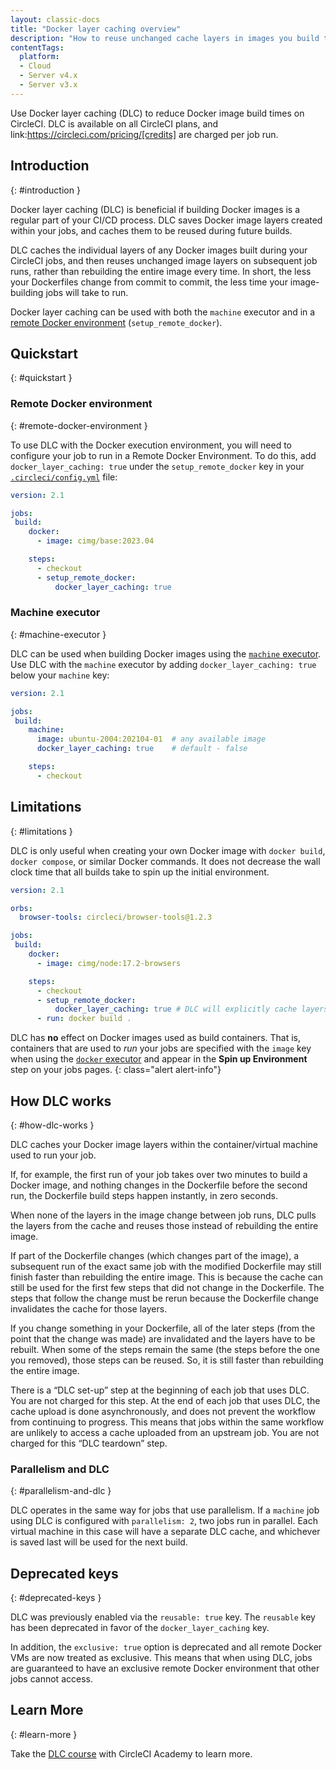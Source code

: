 ```yaml
---
layout: classic-docs
title: "Docker layer caching overview"
description: "How to reuse unchanged cache layers in images you build to reduce overall run time"
contentTags:
  platform:
  - Cloud
  - Server v4.x
  - Server v3.x
---
```


Use Docker layer caching (DLC) to reduce Docker image build times on CircleCI. DLC is available on all CircleCI plans, and link:https://circleci.com/pricing/[credits] are charged per job run.

## Introduction
{: #introduction }

Docker layer caching (DLC) is beneficial if building Docker images is a regular part of your CI/CD process. DLC saves Docker image layers created within your jobs, and caches them to be reused during future builds.

DLC caches the individual layers of any Docker images built during your CircleCI jobs, and then reuses unchanged image layers on subsequent job runs, rather than rebuilding the entire image every time. In short, the less your Dockerfiles change from commit to commit, the less time your image-building jobs will take to run.

Docker layer caching can be used with both the `machine` executor and in a [remote Docker environment](/docs/building-docker-images/) (`setup_remote_docker`).

## Quickstart
{: #quickstart }

### Remote Docker environment
{: #remote-docker-environment }

To use DLC with the Docker execution environment, you will need to configure your job to run in a Remote Docker Environment. To do this, add `docker_layer_caching: true` under the `setup_remote_docker` key in your [`.circleci/config.yml`](/docs/configuration-reference/) file:

```yaml
version: 2.1

jobs:
 build:
    docker:
      - image: cimg/base:2023.04

    steps:
      - checkout
      - setup_remote_docker:
          docker_layer_caching: true
```

### Machine executor
{: #machine-executor }

DLC can be used when building Docker images using the [`machine` executor](/docs/configuration-reference/#machine). Use DLC with the `machine` executor by adding `docker_layer_caching: true` below your `machine` key:

```yml
version: 2.1

jobs:
 build:
    machine:
      image: ubuntu-2004:202104-01  # any available image
      docker_layer_caching: true    # default - false

    steps:
      - checkout
```

## Limitations
{: #limitations }

DLC is only useful when creating your own Docker image with `docker build`, `docker compose`, or similar Docker commands. It does not decrease the wall clock time that all builds take to spin up the initial environment.

```yaml
version: 2.1

orbs:
  browser-tools: circleci/browser-tools@1.2.3

jobs:
 build:
    docker:
      - image: cimg/node:17.2-browsers

    steps:
      - checkout
      - setup_remote_docker:
          docker_layer_caching: true # DLC will explicitly cache layers here and try to avoid rebuilding.
      - run: docker build .
```

DLC has **no** effect on Docker images used as build containers. That is, containers that are used to _run_ your jobs are specified with the `image` key when using the [`docker` executor](/docs/using-docker/) and appear in the **Spin up Environment** step on your jobs pages.
{: class="alert alert-info"}

## How DLC works
{: #how-dlc-works }

DLC caches your Docker image layers within the container/virtual machine used to run your job.

If, for example, the first run of your job takes over two minutes to build a Docker image, and nothing changes in the Dockerfile before the second run, the Dockerfile build steps happen instantly, in zero seconds.

When none of the layers in the image change between job runs, DLC pulls the layers from the cache and reuses those instead of rebuilding the entire image.

If part of the Dockerfile changes (which changes part of the image), a subsequent run of the exact same job with the modified Dockerfile may still finish faster than rebuilding the entire image. This is because the cache can still be used for the first few steps that did not change in the Dockerfile. The steps that follow the change must be rerun because the Dockerfile change invalidates the cache for those layers.

If you change something in your Dockerfile, all of the later steps (from the point that the change was made) are invalidated and the layers have to be rebuilt. When some of the steps remain the same (the steps before the one you removed), those steps can be reused. So, it is still faster than rebuilding the entire image.

There is a “DLC set-up” step at the beginning of each job that uses DLC. You are not charged for this step. At the end of each job that uses DLC, the cache upload is done asynchronously, and does not prevent the workflow from continuing to progress. This means that jobs within the same workflow are unlikely to access a cache uploaded from an upstream job. You are not charged for this “DLC teardown” step.

### Parallelism and DLC
{: #parallelism-and-dlc }

DLC operates in the same way for jobs that use parallelism. If a `machine` job using DLC is configured with `parallelism: 2`, two jobs run in parallel. Each virtual machine in this case will have a separate DLC cache, and whichever is saved last will be used for the next build.

## Deprecated keys
{: #deprecated-keys }

DLC was previously enabled via the `reusable: true` key. The `reusable` key has been deprecated in favor of the `docker_layer_caching` key.

In addition, the `exclusive: true` option is deprecated and all remote Docker VMs are now treated as exclusive. This means that when using DLC, jobs are guaranteed to have an exclusive remote Docker environment that other jobs cannot access.

## Learn More
{: #learn-more }

Take the [DLC course](https://academy.circleci.com/docker-layer-caching?access_code=public-2021) with CircleCI Academy to learn more.
